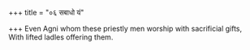 +++
title = "०६ सबाधो यं"

+++
Even Agni whom these priestly men worship with sacrificial gifts,  
     With lifted ladles offering them.